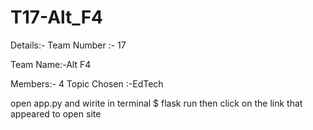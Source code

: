 # T17-Alt_F4
Details:-
Team Number :- 17

Team Name:-Alt F4

Members:- 4
Topic Chosen :-EdTech

open app.py and wirite in terminal
$ flask run
then click on the link that appeared to open site